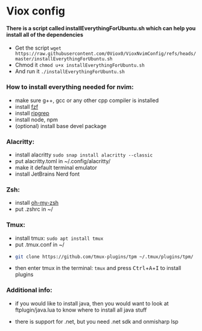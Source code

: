 # Viox config

#### There is a script called installEverythingForUbuntu.sh which can help you install all of the dependencies

* Get the script 
```wget https://raw.githubusercontent.com/0Viox0/VioxNvimConfig/refs/heads/master/installEverythingForUbuntu.sh```
* Chmod it
```chmod u+x installEverythingForUbuntu.sh```
* And run it
```./installEverythingForUbuntu.sh```

### How to install everything needed for nvim:

- make sure g++, gcc or any other cpp compiler is installed
- install [fzf](https://github.com/junegunn/fzf?tab=readme-ov-file#installation)
- install [ripgrep](https://github.com/BurntSushi/ripgrep?tab=readme-ov-file#installation)
- install node, npm
- (optional) install base devel package

### Alacritty:

- install alacritty ```sudo snap install alacritty --classic```
- put alacritty.toml in ~/.config/alacritty/
- make it default terminal emulator
- install JetBrains Nerd font

### Zsh:

- install [oh-my-zsh](https://ohmyz.sh/#install)
- put .zshrc in ~/

### Tmux:

- install tmux: ```sudo apt install tmux```
- put .tmux.conf in ~/
- ```sh 
  git clone https://github.com/tmux-plugins/tpm ~/.tmux/plugins/tpm/
    ```
- then enter tmux in the terminal: ```tmux``` and press <kbd>Ctrl</kbd>+<kbd>A</kbd>+<kbd>I</kbd> to install plugins

### Additional info:

* if you would like to install java, then you would want to look at ftplugin/java.lua to know where to install all java stuff

* there is support for .net, but you need .net sdk and onmisharp lsp
